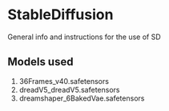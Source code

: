 # StableDiffusion
General info and instructions for the use of SD

## Models used
1) 36Frames_v40.safetensors
2) dreadV5_dreadV5.safetensors
3) dreamshaper_6BakedVae.safetensors
